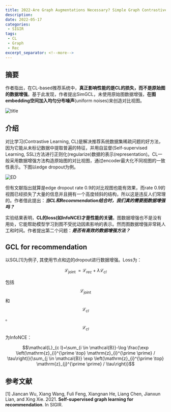 ```yaml
---
title: 2022-Are Graph Augmentations Necessary? Simple Graph Contrastive Learning for Recommendation
description:
date: 2022-05-17
categories:
 - SIGIR
tags:
 - CL
 - Graph
 - Rec
excerpt_separator: <!--more--> 
---
```


## 摘要

作者指出，在CL-based推荐系统中，**真正影响性能的是CL的损失，而不是原始图的数据增强**。基于此发现，作者提出SimGCL，未使用原始图数据增强，**在图embedding空间加入均匀分布噪声**(uniform noises)来创造对比视图。<!--more-->

![title](https://sunjc911.github.io/assets/images/SimGCL/title.png)

## 介绍

对比学习(Contrastive Learning, CL)是解决推荐系统数据集稀疏问题的好方法，因为它能从未标记数据中提取普遍的特征，并用自监督(Self-supervised Learning, SSL)方法进行正则化(regularize)数据的表示(representation)。CL一般采用数据增强方法构造原始图的对比视图，通过encoder最大化不同视图的一致性表示。下图以edge dropout为例。

![ED](https://sunjc911.github.io/assets/images/SimGCL/ED.png)

但有文献指出就算是edge dropout rate 0.9的对比视图也能有效果，而rate 0.9的视图已经损失了大量的信息并且拥有一个高度倾斜的结构，所以这是违反人们常理的。作者借此提出：***当CL和Recommendation结合时，我们真的需要图数据增强吗？***

实验结果表明，**CL的loss(如InfoNCE)才是性能的关键**。图数据增强也不是没有用处，它能帮助模型学习到图不受扰动因素影响的表示。然而图数据增强非常耗人工和时间。作者提出第二个问题：***是否有高效的数据增强方法？***

## GCL for recommendation

以SGL[1]为例子, 其使用节点和边的dropout进行数据增强。Loss为：

$$\mathcal{L}_{\text {joint }}=\mathcal{L}_{r e c}+\lambda \mathcal{L}_{c l}$$

包括$$\mathcal{L}_{\text {joint }}$$和$$\mathcal{L}_{c l}$$。$$\mathcal{L}_{c l}$$为InfoNCE：

$$\mathcal{L}_{c l}=\sum_{i \in \mathcal{B}}-\log \frac{\exp \left(\mathrm{z}_{i}^{\prime \top} \mathrm{z}_{i}^{\prime \prime} / \tau\right)}{\sum_{j \in \mathcal{B}} \exp \left(\mathrm{z}_{i}^{\prime \top} \mathrm{z}_{j}^{\prime \prime} / \tau\right)}$$



## 参考文献

[1] Jiancan Wu, Xiang Wang, Fuli Feng, Xiangnan He, Liang Chen, Jianxun Lian, and Xing Xie. 2021. **Self-supervised graph learning for recommendation**. In SIGIR.



